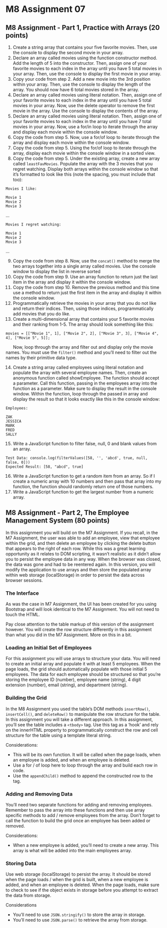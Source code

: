 # M8 Assignment 07

## M8 Assignment - Part 1, Practice with Arrays (20 points)

1. Create a string array that contains your five favorite movies. Then, use the console to display the second movie in your array.
2. Declare an array called movies using the function constructor method. Add the length of 5 into the constructor. Then, assign one of your favorite movies to each index in the array until you have 5 total movies in your array. Then, use the console to display the first movie in your array.
3. Copy your code from step 2. Add a new movie into the 3rd position within your array. Then, use the console to display the length of the array. You should now have 6 total movies stored in the array.
4. Declare an array called movies using literal notation. Then, assign one of your favorite movies to each index in the array until you have 5 total movies in your array. Now, use the delete operator to remove the first movie in the array. Use the console to display the contents of the array.
5. Declare an array called movies using literal notation. Then, assign one of your favorite movies to each index in the array until you have 7 total movies in your array. Now, use a for/in loop to iterate through the array and display each movie within the console window.
6. Copy the code from step 5. Now, use a for/of loop to iterate through the array and display each movie within the console window.
7. Copy the code from step 5. Using the for/of loop to iterate through the array, display each movie within the console window in a sorted view.
8. Copy the code from step 5. Under the existing array, create a new array called ```leastFavMovies```. Populate the array with the 3 movies that you regret watching. Display both arrays within the console window so that it’s formatted to look like this (note the spacing, you must include that too):
```
Movies I like:

Movie 1
Movie 2
Movie 3
```
…
```
Movies I regret watching:

Movie 1
Movie 2
Movie 3
```
…

9. Copy the code from step 8. Now, use the ```concat()``` method to merge the two arrays together into a single array called movies. Use the console window to display the list in reverse sorted
10. Copy the code from step 9. Use an array function to return just the last item in the array and display it within the console window.
11. Copy the code from step 10. Remove the previous method and this time use a method to return just the first item in the array and display it within the console window.
12. Programmatically retrieve the movies in your array that you do not like and return their indices. Then, using those indices, programmatically add movies that you do like.
13. Create a multi-dimensional array that contains your 5 favorite movies and their ranking from 1-5. The array should look something like this:

  ```movies = [["Movie 1", 1], ["Movie 2", 2], ["Movie 3", 3], ["Movie 4", 4], ["Movie 5", 5]];```

  &nbsp; &nbsp; &nbsp; Now, loop through the array and filter out and display only the movie names. You must use the ```filter()``` method and you’ll need to filter out the names by their primitive data type.

14. Create a string array called employees using literal notation and populate the array with several employee names. Then, create an anonymous function called showEmployee. The function should accept a parameter. Call this function, passing in the employees array into the function as a parameter. Make sure to display the result in the console window. Within the function, loop through the passed in array and display the result so that it looks exactly like this in the console window:

```
Employees:

ZAK
JESSICA
MARK
FRED
SALLY
```

15. Write a JavaScript function to filter false, null, 0 and blank values from an array.

```
Test Data: console.log(filterValues([58, '', 'abcd', true, null, false, 0]))
Expected Result: [58, "abcd", true]
```

16. Write a JavaScript function to get a random item from an array. So if I create a numeric array with 10 numbers and then pass that array into my function, the function should randomly return one of those numbers.
17. Write a JavaScript function to get the largest number from a numeric array.

## M8 Assignment - Part 2, The Employee Management System (80 points)

In this assignment you will build on the M7 Assignment. If you recall, in the M7 Assignment, the user was able to add an employee, view that employee within the grid, and then delete an employee by clicking the delete button that appears to the right of each row. While this was a great learning opportunity as it relates to DOM scripting, it wasn’t realistic as it didn’t allow you to persist the employee data in any way. When the browser was closed, the data was gone and had to be reentered again. In this version, you will modify the application to use arrays and then store the populated array within web storage (localStorage) in order to persist the data across browser sessions.

### The Interface

As was the case in M7 Assignment, the UI has been created for you using Bootstrap and will look identical to the M7 Assignment. You will not need to touch the HTML.

Pay close attention to the table markup of this version of the assignment however. You will create the row structure differently in this assignment than what you did in the M7 Assignment. More on this in a bit.

### Loading an Initial Set of Employees

For this assignment you will use arrays to structure your data. You will need to create an initial array and populate it with at least 5 employees. When the page loads, the grid should automatically populate with those initial 5 employees. The data for each employee should be structured so that you’re storing the employee ID (number), employee name (string), 4 digit extension (number), email (string), and department (string).

### Building the Grid

In the M8 Assignment you used the table’s DOM methods ```insertRow()```, ```insertCell()```, and ```deleteRow()``` to manipulate the row structure for the table. In this assignment you will take a different approach. In this assignment, you’ll see the table includes a ```<tbody>``` tag. Use this tag as a ‘hook’ and rely on the innerHTML property to programmatically construct the row and cell structure for the table using a template literal string.

Considerations:

  - This will be its own function. It will be called when the page loads, when an employee is added, and when an employee is deleted.
  - Use a for / of loop here to loop through the array and build each row in code.
  - Use the ```appendChild()``` method to append the constructed row to the <tbody> tag.

### Adding and Removing Data

You’ll need two separate functions for adding and removing employees. Remember to pass the array into these functions and then use array specific methods to add / remove employees from the array. Don’t forget to call the function to build the grid once an employee has been added or removed.

Considerations:

  - When a new employee is added, you’ll need to create a new array. This array is what will be added into the main employees array.

### Storing Data

Use web storage (localStorage) to persist the array. It should be stored when the page loads / when the grid is built, when a new employee is added, and when an employee is deleted. When the page loads, make sure to check to see if the object exists in storage before you attempt to extract the data from storage.

Considerations

  - You’ll need to use ```JSON.stringify()``` to store the array in storage.
  - You’ll need to use ```JSON.parse()``` to retrieve the array from storage.
